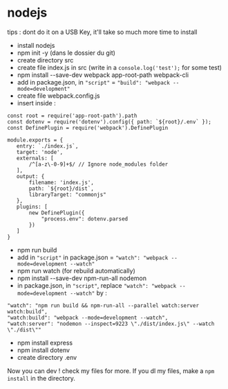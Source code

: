 # nodejs

tips : dont do it on a USB Key, it'll take so much more time to install

 - install nodejs
 - npm init -y (dans le dossier du git)
 - create directory src
 - create file index.js in src (write in a `console.log('test');` for some test)
 - npm install --save-dev webpack app-root-path webpack-cli
 - add in package.json, in `"script"` = `"build": "webpack --mode=development"`
 - create file webpack.config.js
 - insert inside : 
 ````
const root = require('app-root-path').path
const dotenv = require('dotenv').config({ path: `${root}/.env` });
const DefinePlugin = require('webpack').DefinePlugin

module.exports = {
    entry: `./index.js`,
    target: 'node',
    externals: [
        /^[a-z\-0-9]+$/ // Ignore node_modules folder
    ],
    output: {
        filename: 'index.js',
        path: `${root}/dist`,
        libraryTarget: "commonjs"
    },
    plugins: [
        new DefinePlugin({
            "process.env": dotenv.parsed
        })
    ]
}
````
 - npm run build
 - add in `"script"` in package.json = `"watch": "webpack --mode=development --watch"`
 - npm run watch (for rebuild automatically)
 - npm install --save-dev npm-run-all nodemon
 - in package.json, in `"script"`, replace `"watch": "webpack --mode=development --watch"` by : 
````
"watch": "npm run build && npm-run-all --parallel watch:server watch:build",
"watch:build": "webpack --mode=development --watch",
"watch:server": "nodemon --inspect=9223 \"./dist/index.js\" --watch \"./dist\""
````
 - npm install express
 - npm install dotenv
 - create directory .env

 Now you can dev !
 check my files for more. If you dl my files, make a ``npm install`` in the directory.